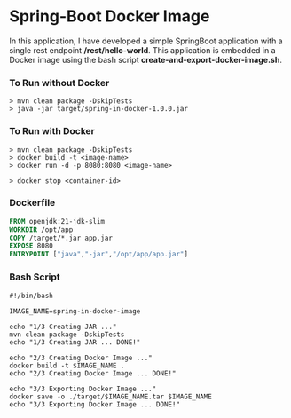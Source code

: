 # Spring-Boot Docker Image

In this application, I have developed a simple SpringBoot application with a single rest endpoint **/rest/hello-world**. 
This application is embedded in a Docker image using the bash script **create-and-export-docker-image.sh**.

### **To Run without Docker**
```
> mvn clean package -DskipTests
> java -jar target/spring-in-docker-1.0.0.jar
```

### **To Run with Docker**
```
> mvn clean package -DskipTests
> docker build -t <image-name>
> docker run -d -p 8080:8080 <image-name>

> docker stop <container-id>
```

### **Dockerfile**
```dockerfile
FROM openjdk:21-jdk-slim
WORKDIR /opt/app
COPY /target/*.jar app.jar
EXPOSE 8080
ENTRYPOINT ["java","-jar","/opt/app/app.jar"]
```

### **Bash Script**
```
#!/bin/bash

IMAGE_NAME=spring-in-docker-image

echo "1/3 Creating JAR ..."
mvn clean package -DskipTests
echo "1/3 Creating JAR ... DONE!"

echo "2/3 Creating Docker Image ..."
docker build -t $IMAGE_NAME .
echo "2/3 Creating Docker Image ... DONE!"

echo "3/3 Exporting Docker Image ..."
docker save -o ./target/$IMAGE_NAME.tar $IMAGE_NAME
echo "3/3 Exporting Docker Image ... DONE!"
```